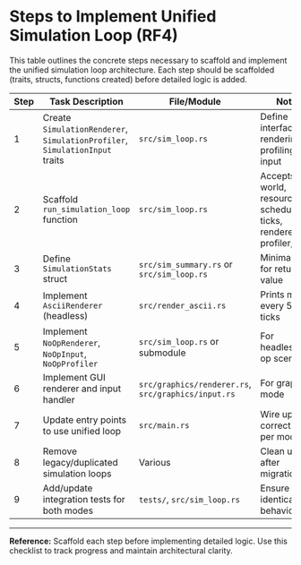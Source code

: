 # Steps to Implement Unified Simulation Loop (RF4)

This table outlines the concrete steps necessary to scaffold and implement the unified simulation loop architecture. Each step should be scaffolded (traits, structs, functions created) before detailed logic is added.

| Step | Task Description | File/Module | Notes |
|------|------------------|-------------|-------|
| 1 | Create `SimulationRenderer`, `SimulationProfiler`, `SimulationInput` traits | `src/sim_loop.rs` | Define interfaces for rendering, profiling, input |
| 2 | Scaffold `run_simulation_loop` function | `src/sim_loop.rs` | Accepts world, resources, schedule, ticks, renderer, profiler, input |
| 3 | Define `SimulationStats` struct | `src/sim_summary.rs` or `src/sim_loop.rs` | Minimal stats for return value |
| 4 | Implement `AsciiRenderer` (headless) | `src/render_ascii.rs` | Prints map every 50 ticks |
| 5 | Implement `NoOpRenderer`, `NoOpInput`, `NoOpProfiler` | `src/sim_loop.rs` or submodule | For headless/no-op scenarios |
| 6 | Implement GUI renderer and input handler | `src/graphics/renderer.rs`, `src/graphics/input.rs` | For graphics mode |
| 7 | Update entry points to use unified loop | `src/main.rs` | Wire up correct types per mode |
| 8 | Remove legacy/duplicated simulation loops | Various | Clean up after migration |
| 9 | Add/update integration tests for both modes | `tests/`, `src/sim_loop.rs` | Ensure identical behavior |

---

**Reference:** Scaffold each step before implementing detailed logic. Use this checklist to track progress and maintain architectural clarity.
